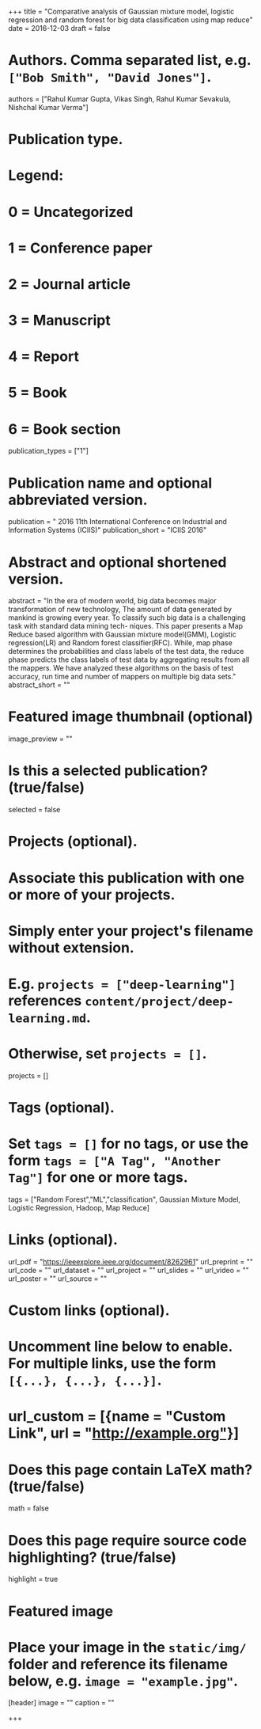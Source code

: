 +++
title = "Comparative analysis of Gaussian mixture model, logistic regression and random forest for big data classification using map reduce"
date = 2016-12-03
draft = false

# Authors. Comma separated list, e.g. `["Bob Smith", "David Jones"]`.
authors = ["Rahul Kumar Gupta, Vikas Singh, Rahul Kumar Sevakula, Nishchal Kumar Verma"]

# Publication type.
# Legend:
# 0 = Uncategorized
# 1 = Conference paper
# 2 = Journal article
# 3 = Manuscript
# 4 = Report
# 5 = Book
# 6 = Book section
publication_types = ["1"]

# Publication name and optional abbreviated version.
publication = " 2016 11th International Conference on Industrial and Information Systems (ICIIS)"
publication_short = "ICIIS 2016"

# Abstract and optional shortened version.
abstract = "In the era of modern world, big data becomes
major transformation of new technology, The amount of data
generated by mankind is growing every year. To classify such
big data is a challenging task with standard data mining tech-
niques. This paper presents a Map Reduce based algorithm with
Gaussian mixture model(GMM), Logistic regression(LR) and
Random forest classifier(RFC). While, map phase determines
the probabilities and class labels of the test data, the reduce
phase predicts the class labels of test data by aggregating results
from all the mappers. We have analyzed these algorithms on
the basis of test accuracy, run time and number of mappers on
multiple big data sets."
abstract_short = ""

# Featured image thumbnail (optional)
image_preview = ""

# Is this a selected publication? (true/false)
selected = false

# Projects (optional).
#   Associate this publication with one or more of your projects.
#   Simply enter your project's filename without extension.
#   E.g. `projects = ["deep-learning"]` references `content/project/deep-learning.md`.
#   Otherwise, set `projects = []`.
projects = []

# Tags (optional).
#   Set `tags = []` for no tags, or use the form `tags = ["A Tag", "Another Tag"]` for one or more tags.
tags = ["Random Forest","ML","classification", Gaussian Mixture Model, Logistic Regression, Hadoop, Map Reduce]

# Links (optional).
url_pdf = "https://ieeexplore.ieee.org/document/8262961"
url_preprint = ""
url_code = ""
url_dataset = ""
url_project = ""
url_slides = ""
url_video = ""
url_poster = ""
url_source = ""

# Custom links (optional).
#   Uncomment line below to enable. For multiple links, use the form `[{...}, {...}, {...}]`.
# url_custom = [{name = "Custom Link", url = "http://example.org"}]

# Does this page contain LaTeX math? (true/false)
math = false

# Does this page require source code highlighting? (true/false)
highlight = true

# Featured image
# Place your image in the `static/img/` folder and reference its filename below, e.g. `image = "example.jpg"`.
[header]
image = ""
caption = ""

+++

